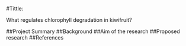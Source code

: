 #Tittle:

What regulates chlorophyll degradation in kiwifruit?

##Project Summary
##Background
##Aim of the research
##Proposed research
##References


